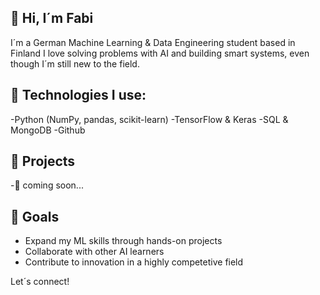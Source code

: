 ## 👋 Hi, I´m Fabi

I´m a German Machine Learning & Data Engineering student based in Finland
I love solving problems with AI and building smart systems, even though I´m still new to the field.

## 🔧 Technologies I use:
-Python (NumPy, pandas, scikit-learn)
-TensorFlow & Keras
-SQL & MongoDB
-Github

## 🧪 Projects
-🚀 coming soon...

## 🎯 Goals
- Expand my ML skills through hands-on projects
- Collaborate with other AI learners
- Contribute to innovation in a highly competetive field

Let´s connect!

<!--
**fabianfrank-ai/fabianfrank-ai** is a ✨ _special_ ✨ repository because its `README.md` (this file) appears on your GitHub profile.

Here are some ideas to get you started:

- 🔭 I’m currently working on ...
- 🌱 I’m currently learning ...
- 👯 I’m looking to collaborate on ...
- 🤔 I’m looking for help with ...
- 💬 Ask me about ...
- 📫 How to reach me: ...
- 😄 Pronouns: ...
- ⚡ Fun fact: ...
-->
